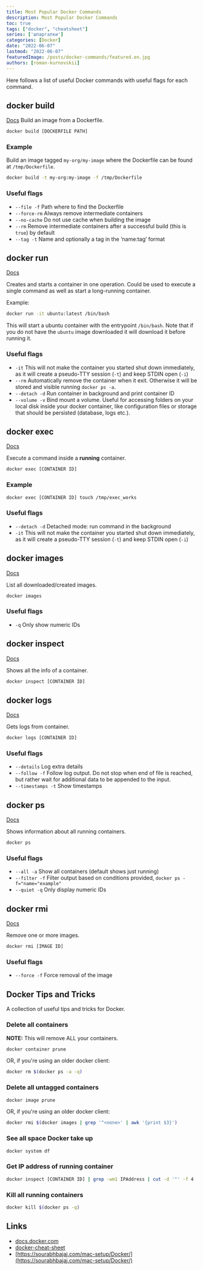 ```yaml
---
title: Most Popular Docker Commands
description: Most Popular Docker Commands
toc: true
tags: ["docker", "cheatsheet"]
series: ['шпаргалки']
categories: [Docker]
date: "2022-06-07"
lastmod: "2022-06-07"
featuredImage: /posts/docker-commands/featured.en.jpg
authors: [roman-kurnovskii]
---
```


Here follows a list of useful Docker commands with useful flags for each command.

## docker build
[Docs](https://docs.docker.com/engine/reference/commandline/build/)
Build an image from a Dockerfile.

```sh
docker build [DOCKERFILE PATH]
```

### Example

Build an image tagged `my-org/my-image` where the Dockerfile can be found at
`/tmp/Dockerfile`.

```sh
docker build -t my-org:my-image -f /tmp/Dockerfile
```

### Useful flags

- `--file -f` Path where to find the Dockerfile
- `--force-rm` Always remove intermediate containers
- `--no-cache` Do not use cache when building the image
- `--rm` Remove intermediate containers after a successful build (this is
`true`) by default
- `--tag -t` Name and optionally a tag in the ‘name:tag’ format


## docker run
[Docs](https://docs.docker.com/engine/reference/commandline/run/)

Creates and starts a container in one operation. Could be used to execute a
single command as well as start a long-running container.

Example:

```sh
docker run -it ubuntu:latest /bin/bash
```

This will start a ubuntu container with the entrypoint `/bin/bash`. Note that
if you do not have the `ubuntu` image downloaded it will download it before
running it.

### Useful flags

- `-it` This will not make the container you started shut down immediately, as
it will create a pseudo-TTY session (`-t`) and keep STDIN open (`-i`)
- `--rm` Automatically remove the container when it exit. Otherwise it will be
stored and visible running `docker ps -a`.
- `--detach -d` Run container in background and print container ID
- `--volume -v` Bind mount a volume. Useful for accessing folders on your local
disk inside your docker container, like configuration files or storage that
should be persisted (database, logs etc.).

## docker exec
[Docs](https://docs.docker.com/engine/reference/commandline/exec/)

Execute a command inside a **running** container.

```sh
docker exec [CONTAINER ID]
```

### Example

```sh
docker exec [CONTAINER ID] touch /tmp/exec_works
```

### Useful flags

- `--detach -d` Detached mode: run command in the background
- `-it` This will not make the container you started shut down immediately, as
it will create a pseudo-TTY session (`-t`) and keep STDIN open (`-i`)

## docker images
[Docs](https://docs.docker.com/engine/reference/commandline/images/)

List all downloaded/created images.

```sh
docker images
```

### Useful flags

- `-q` Only show numeric IDs

## docker inspect
[Docs](https://docs.docker.com/engine/reference/commandline/inspect)

Shows all the info of a container.

```sh
docker inspect [CONTAINER ID]
```

## docker logs
[Docs](https://docs.docker.com/engine/reference/commandline/logs/)

Gets logs from container.

```sh
docker logs [CONTAINER ID]
```

### Useful flags

- `--details` Log extra details
- `--follow -f` Follow log output. Do not stop when end of file is reached, but
rather wait for additional data to be appended to the input.
- `--timestamps -t` Show timestamps

## docker ps
[Docs](https://docs.docker.com/engine/reference/commandline/ps/)

Shows information about all running containers.

```sh
docker ps
```

### Useful flags

- `--all -a` Show all containers (default shows just running)
- `--filter -f` Filter output based on conditions provided, `docker ps -f="name="example"`
- `--quiet -q` Only display numeric IDs

## docker rmi
[Docs](https://docs.docker.com/engine/reference/commandline/rmi/)

Remove one or more images.

```sh
docker rmi [IMAGE ID]
```

### Useful flags

- `--force -f` Force removal of the image


## Docker Tips and Tricks

A collection of useful tips and tricks for Docker.

### Delete all containers

**NOTE:** This will remove ALL your containers.

```sh
docker container prune
```

OR, if you're using an older docker client:

```sh
docker rm $(docker ps -a -q)
```

### Delete all untagged containers

```sh
docker image prune
```

OR, if you're using an older docker client:

```sh
docker rmi $(docker images | grep '^<none>' | awk '{print $3}')
```

### See all space Docker take up

```sh
docker system df
```

### Get IP address of running container

```sh
docker inspect [CONTAINER ID] | grep -wm1 IPAddress | cut -d '"' -f 4
```

### Kill all running containers

```sh
docker kill $(docker ps -q)
```


## Links

- [docs.docker.com](https://docs.docker.com/engine/reference/run/)
- [docker-cheat-sheet](https://github.com/wsargent/docker-cheat-sheet)
- [https://sourabhbajaj.com/mac-setup/Docker/](https://sourabhbajaj.com/mac-setup/Docker/)
